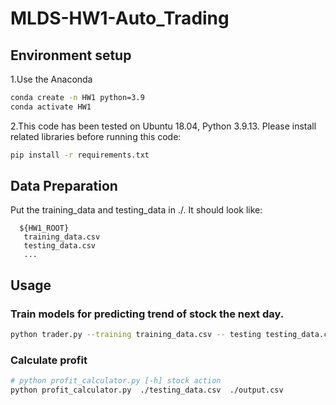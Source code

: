 # MLDS-HW1-Auto_Trading

## Environment setup
1.Use the Anaconda
```bash
conda create -n HW1 python=3.9
conda activate HW1
```
2.This code has been tested on Ubuntu 18.04, Python 3.9.13. 
Please install related libraries before running this code: 
```bash
pip install -r requirements.txt
```


## Data Preparation
Put the training_data and testing_data in ./. It should look like:
 ```
   ${HW1_ROOT}
    training_data.csv
    testing_data.csv
    ...
  ```   
  
## Usage
### Train models for predicting trend of stock the next day.
```sh
python trader.py --training training_data.csv -- testing testing_data.csv --output output.csv
```
### Calculate profit
```sh
# python profit_calculator.py [-h] stock action
python profit_calculator.py  ./testing_data.csv  ./output.csv
```
